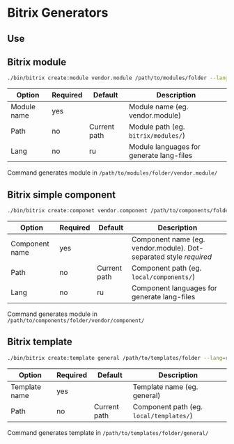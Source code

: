 # Bitrix Generators

## Use

## Bitrix module

```bash
./bin/bitrix create:module vendor.module /path/to/modules/folder --lang=ru --lang=en --lang=de
```

| Option | Required | Default | Description |
|---|---|---|---|
| Module name | yes | | Module name (eg. vendor.module) |
| Path | no | Current path | Module path (eg. `bitrix/modules/`) |
| Lang | no | ru | Module languages for generate lang-files |

Command generates module in ``/path/to/modules/folder/vendor.module/``

## Bitrix simple component

```bash
./bin/bitrix create:componet vendor.component /path/to/components/folder --lang=ru --lang=en --lang=de
```

| Option | Required | Default | Description |
|---|---|---|---|
| Component name | yes | | Component name (eg. vendor.module). Dot-separated style *required* |
| Path | no | Current path | Component path (eg. `local/components/`) |
| Lang | no | ru | Component languages for generate lang-files |

Command generates module in ``/path/to/components/folder/vendor/component/``

## Bitrix template

```bash
./bin/bitrix create:template general /path/to/templates/folder --lang=ru --lang=en --lang=de
```

| Option | Required | Default | Description |
|---|---|---|---|
| Template name | yes | | Template name (eg. general) |
| Path | no | Current path | Component path (eg. `local/templates/`) |

Command generates template in ``/path/to/templates/folder/general/`` 
